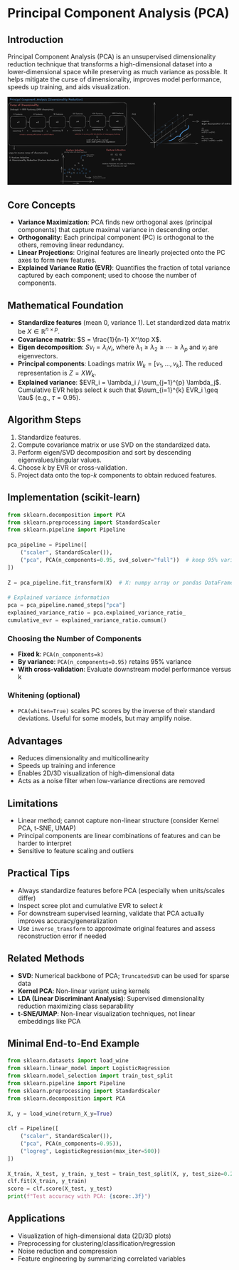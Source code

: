 # Principal Component Analysis (PCA)

## Introduction

Principal Component Analysis (PCA) is an unsupervised dimensionality reduction technique that transforms a high-dimensional dataset into a lower-dimensional space while preserving as much variance as possible. It helps mitigate the curse of dimensionality, improves model performance, speeds up training, and aids visualization.

![PCA Overview](/images/pca.png)

## Core Concepts

- **Variance Maximization**: PCA finds new orthogonal axes (principal components) that capture maximal variance in descending order.
- **Orthogonality**: Each principal component (PC) is orthogonal to the others, removing linear redundancy.
- **Linear Projections**: Original features are linearly projected onto the PC axes to form new features.
- **Explained Variance Ratio (EVR)**: Quantifies the fraction of total variance captured by each component; used to choose the number of components.

## Mathematical Foundation

- **Standardize features** (mean 0, variance 1). Let standardized data matrix be $X \in \mathbb{R}^{n \times p}$.
- **Covariance matrix**: $S = \frac{1}{n-1} X^\top X$.
- **Eigen decomposition**: $S v_i = \lambda_i v_i$, where $\lambda_1 \geq \lambda_2 \geq \cdots \geq \lambda_p$ and $v_i$ are eigenvectors.
- **Principal components**: Loadings matrix $W_k = [v_1,\ldots,v_k]$. The reduced representation is $Z = X W_k$.
- **Explained variance**: $EVR_i = \lambda_i / \sum_{j=1}^{p} \lambda_j$. Cumulative EVR helps select $k$ such that $\sum_{i=1}^{k} EVR_i \geq \tau$ (e.g., $\tau = 0.95$).

## Algorithm Steps

1. Standardize features.
2. Compute covariance matrix or use SVD on the standardized data.
3. Perform eigen/SVD decomposition and sort by descending eigenvalues/singular values.
4. Choose $k$ by EVR or cross-validation.
5. Project data onto the top-$k$ components to obtain reduced features.

## Implementation (scikit-learn)

```python
from sklearn.decomposition import PCA
from sklearn.preprocessing import StandardScaler
from sklearn.pipeline import Pipeline

pca_pipeline = Pipeline([
    ("scaler", StandardScaler()),
    ("pca", PCA(n_components=0.95, svd_solver="full"))  # keep 95% variance
])

Z = pca_pipeline.fit_transform(X)  # X: numpy array or pandas DataFrame

# Explained variance information
pca = pca_pipeline.named_steps["pca"]
explained_variance_ratio = pca.explained_variance_ratio_
cumulative_evr = explained_variance_ratio.cumsum()
```

### Choosing the Number of Components

- **Fixed k**: `PCA(n_components=k)`
- **By variance**: `PCA(n_components=0.95)` retains 95% variance
- **With cross-validation**: Evaluate downstream model performance versus k

### Whitening (optional)

- `PCA(whiten=True)` scales PC scores by the inverse of their standard deviations. Useful for some models, but may amplify noise.

## Advantages

- Reduces dimensionality and multicollinearity
- Speeds up training and inference
- Enables 2D/3D visualization of high-dimensional data
- Acts as a noise filter when low-variance directions are removed

## Limitations

- Linear method; cannot capture non-linear structure (consider Kernel PCA, t-SNE, UMAP)
- Principal components are linear combinations of features and can be harder to interpret
- Sensitive to feature scaling and outliers

## Practical Tips

- Always standardize features before PCA (especially when units/scales differ)
- Inspect scree plot and cumulative EVR to select $k$
- For downstream supervised learning, validate that PCA actually improves accuracy/generalization
- Use `inverse_transform` to approximate original features and assess reconstruction error if needed

## Related Methods

- **SVD**: Numerical backbone of PCA; `TruncatedSVD` can be used for sparse data
- **Kernel PCA**: Non-linear variant using kernels
- **LDA (Linear Discriminant Analysis)**: Supervised dimensionality reduction maximizing class separability
- **t-SNE/UMAP**: Non-linear visualization techniques, not linear embeddings like PCA

## Minimal End-to-End Example

```python
from sklearn.datasets import load_wine
from sklearn.linear_model import LogisticRegression
from sklearn.model_selection import train_test_split
from sklearn.pipeline import Pipeline
from sklearn.preprocessing import StandardScaler
from sklearn.decomposition import PCA

X, y = load_wine(return_X_y=True)

clf = Pipeline([
    ("scaler", StandardScaler()),
    ("pca", PCA(n_components=0.95)),
    ("logreg", LogisticRegression(max_iter=500))
])

X_train, X_test, y_train, y_test = train_test_split(X, y, test_size=0.25, random_state=0)
clf.fit(X_train, y_train)
score = clf.score(X_test, y_test)
print(f"Test accuracy with PCA: {score:.3f}")
```

## Applications

- Visualization of high-dimensional data (2D/3D plots)
- Preprocessing for clustering/classification/regression
- Noise reduction and compression
- Feature engineering by summarizing correlated variables
